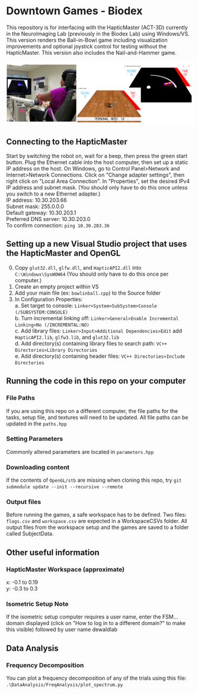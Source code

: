 # Downtown Games - Biodex
This repository is for interfacing with the HapticMaster (ACT-3D) currently in the NeuroImaging Lab (previously in the Biodex Lab) using Windows/VS. This version renders the Ball-in-Bowl game including visualization improvements and optional joystick control for testing without the HapticMaster. This version also includes the Nail-and-Hammer game.

![games](./ExperimentGames.png)

## Connecting to the HapticMaster
Start by switching the robot on, wait for a beep, then press the green start button.
Plug the Ethernet cable into the host computer, then set up a static IP address on the host. On Windows, go to Control Panel>Network and Internet>Network Connections. Click on "Change adapter settings", then right click on "Local Area Connection". In "Properties", set the desired IPv4 IP address and subnet mask. (You should only have to do this once unless you switch to a new Ethernet adapter.)  
IP address: 10.30.203.66  
Subnet mask: 255.0.0.0  
Default gateway: 10.30.203.1  
Preferred DNS server: 10.30.203.0  
To confirm connection: `ping 10.30.203.36`  

## Setting up a new Visual Studio project that uses the HapticMaster and OpenGL
0. Copy `glut32.dll`, `glfw.dll`, and `HapticAPI2.dll` into `C:\Windows\SysWOW64` (You should only have to do this once per computer.)  
1. Create an empty project within VS  
2. Add your main file (ex: `bowlinball.cpp`) to the Source folder  
3. In Configuration Properties:  
    a. Set target to console: `Linker>System>SubSystem>Console (/SUBSYSTEM:CONSOLE)`  
    b. Turn incremental linking off: `Linker>General>Enable Incremental Linking>No (/INCREMENTAL:NO)`  
    c. Add library files: `Linker>Input>Additional Dependencies>Edit` add `HapticAPI2.lib`, `glfw3.lib`, and `glut32.lib`  
    d. Add directory(s) containing library files to search path: `VC++ Directories>Library Directories`  
    e. Add directory(s) containing header files: `VC++ Directories>Include Directories`  

## Running the code in this repo on your computer

### File Paths
If you are using this repo on a different computer, the file paths for the tasks, setup file, and textures will need to be updated. All file paths can be updated in the `paths.hpp`

### Setting Parameters
Commonly altered parameters are located in `parameters.hpp`  

### Downloading content
If the contents of `OpenGL/stb` are missing when cloning this repo, try `git submodule update --init --recursive --remote`

### Output files
Before running the games, a safe workspace has to be defined. Two files: `flags.csv` and `workspace.csv` are expected in a WorkspaceCSVs folder. All output files from the workspace setup and the games are saved to a folder called SubjectData.

## Other useful information

### HapticMaster Workspace (approximate)
x: -0.1 to 0.19  
y: -0.3 to 0.3

### Isometric Setup Note
If the isometric setup computer requires a user name, enter the FSM... domain displayed (click on "How to log in to a different domain?" to make this visible) followed by user name dewaldlab


## Data Analysis

### Frequency Decomposition
You can plot a frequency decomposition of any of the trials using this file: `.\DataAnalysis/FreqAnalysis/plot_spectrum.py`
